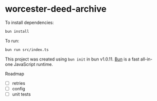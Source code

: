 # worcester-deed-archive

To install dependencies:

```bash
bun install
```

To run:

```bash
bun run src/index.ts
```

This project was created using `bun init` in bun v1.0.11. [Bun](https://bun.sh) is a fast all-in-one JavaScript runtime.

Roadmap

- [ ] retries
- [ ] config
- [ ] unit tests
